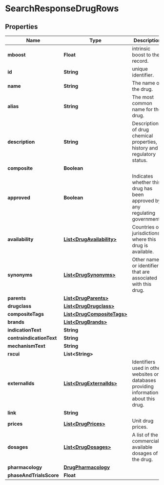 # SearchResponseDrugRows

## Properties
Name | Type | Description | Notes
------------ | ------------- | ------------- | -------------
**mboost** | **Float** | intrinsic boost to the record. |  [optional]
**id** | **String** | unique identifier. | 
**name** | **String** | The name of the drug. | 
**alias** | **String** | The most common name for the drug. |  [optional]
**description** | **String** | Descriptions of drug chemical properties, history and regulatory status. |  [optional]
**composite** | **Boolean** |  |  [optional]
**approved** | **Boolean** | Indicates whether this drug has been approved by any regulating government. | 
**availability** | [**List&lt;DrugAvailability&gt;**](DrugAvailability.md) | Countries or jurisdictions where this drug is available. |  [optional]
**synonyms** | [**List&lt;DrugSynonyms&gt;**](DrugSynonyms.md) | Other names or identifiers that are associated with this drug. |  [optional]
**parents** | [**List&lt;DrugParents&gt;**](DrugParents.md) |  |  [optional]
**drugclass** | [**List&lt;DrugDrugclass&gt;**](DrugDrugclass.md) |  |  [optional]
**compositeTags** | [**List&lt;DrugCompositeTags&gt;**](DrugCompositeTags.md) |  |  [optional]
**brands** | [**List&lt;DrugBrands&gt;**](DrugBrands.md) |  |  [optional]
**indicationText** | **String** |  |  [optional]
**contraindicationText** | **String** |  |  [optional]
**mechanismText** | **String** |  |  [optional]
**rxcui** | **List&lt;String&gt;** |  |  [optional]
**externalIds** | [**List&lt;DrugExternalIds&gt;**](DrugExternalIds.md) | Identifiers used in other websites or databases providing information about this drug. |  [optional]
**link** | **String** |  |  [optional]
**prices** | [**List&lt;DrugPrices&gt;**](DrugPrices.md) | Unit drug prices. |  [optional]
**dosages** | [**List&lt;DrugDosages&gt;**](DrugDosages.md) | A list of the commercially available dosages of the drug. |  [optional]
**pharmacology** | [**DrugPharmacology**](DrugPharmacology.md) |  |  [optional]
**phaseAndTrialsScore** | **Float** |  |  [optional]
